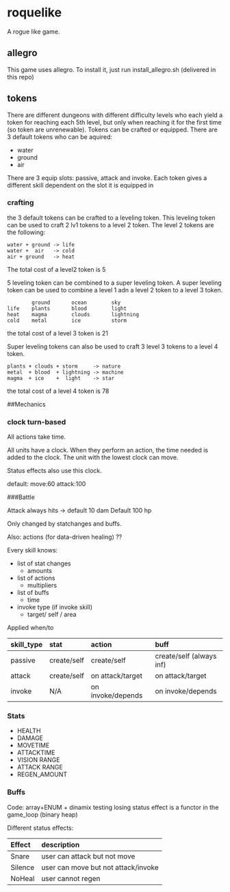 # roquelike

A rogue like game.

## allegro

This game uses allegro. To install it, just run install_allegro.sh (delivered in this repo)

## tokens

There are different dungeons with different difficulty levels who each yield a token for reaching each 5th level, but only when reaching it for the first time (so token are unrenewable). Tokens can be crafted or equipped. There are 3 default tokens who can be aquired:

* water
* ground
* air

There are 3 equip slots: passive, attack and invoke. Each token gives a different skill dependent on the slot it is equipped in

### crafting

the 3 default tokens can be crafted to a leveling token. This leveling token can be used to craft 2 lv1 tokens to a level 2 token.
The level 2 tokens are the following:

```
water + ground -> life
water +  air   -> cold
air + ground   -> heat
```

The total cost of a level2 token is 5

5 leveling token can be combined to a super leveling token. A super leveling token can be used to
combine a level 1 adn a level 2 token to a level 3 token.

```
        ground       ocean        sky
life    plants       blood        light
heat    magma        clouds       lightning
cold    metal        ice          storm
```

the total cost of a level 3 token is 21

Super leveling tokens can also be used to craft 3 level 3 tokens to a level 4 token.

```
plants + clouds + storm     -> nature
metal  + blood  + lightning -> machine
magma  + ice    +  light    -> star
```

the total cost of a level 4 token is 78




##Mechanics


### clock turn-based

All actions take time.

All units have a clock. When they perform an action, the time needed is added to the clock.
The unit with the lowest clock can move.

Status effects also use this clock.

default: move:60 attack:100

###Battle

Attack always hits -> default 10 dam
Default 100 hp

Only changed by statchanges and buffs.

Also: actions (for data-driven healing) ??

Every skill knows:
* list of stat changes
  * amounts
* list of actions
  * multipliers
* list of buffs
  * time
* invoke type (if invoke skill)
  * target/ self / area

Applied when/to

skill_type| stat | action | buff
:--|:--|:--|:---
passive | create/self | create/self | create/self  (always inf)
attack  | create/self | on attack/target | on attack/target
invoke  | N/A         | on invoke/depends | on invoke/depends

### Stats
* HEALTH
* DAMAGE
* MOVETIME
* ATTACKTIME
* VISION RANGE
* ATTACK RANGE
* REGEN_AMOUNT

### Buffs

Code: array+ENUM + dinamix testing
losing status effect is a functor in the game_loop (binary heap)

Different status effects:

|Effect | description|
|:-|:-|
|Snare| user can attack but not move|
|Silence| user can move but not attack/invoke|
|NoHeal|user cannot regen|
